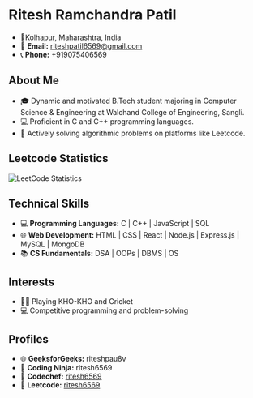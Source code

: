 # Ritesh Ramchandra Patil

- 📍Kolhapur, Maharashtra, India
- 📧 **Email:** riteshpatil6569@gmail.com
- 📞 **Phone:** +919075406569

## About Me

- 🎓 Dynamic and motivated B.Tech student majoring in Computer Science & Engineering at Walchand College of Engineering, Sangli.
- 💻 Proficient in C and C++ programming languages.
- 🌟 Actively solving algorithmic problems on platforms like Leetcode.

## Leetcode Statistics

![LeetCode Statistics](https://leetcard.jacoblin.cool/riteshpatil6569?theme=dark&font=Roboto&ext=contest)

## Technical Skills

- 💻 **Programming Languages:** C | C++ | JavaScript | SQL
- 🌐 **Web Development:**  HTML | CSS | React | Node.js | Express.js | MySQL | MongoDB 
- 📚 **CS Fundamentals:** DSA | OOPs | DBMS | OS

## Interests

- 🏃‍♂️ Playing KHO-KHO and Cricket
- 💻 Competitive programming and problem-solving

## Profiles

- 🌐 **GeeksforGeeks:** riteshpau8v
- 🚀 **Coding Ninja:** ritesh6569
- 🥇 **Codechef:** [ritesh6569](https://www.codechef.com/users/ritesh6569)
- 🚀 **Leetcode:** [ritesh6569](https://leetcode.com/ritesh6569/)
